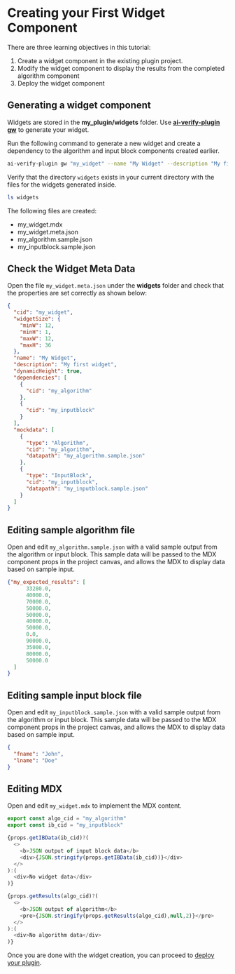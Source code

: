 # Creating your First Widget Component

There are three learning objectives in this tutorial:

1. Create a widget component in the existing plugin project.
2. Modify the widget component to display the results from the completed algorithm component
3. Deploy the widget component

## Generating a widget component

Widgets are stored in the **my_plugin/widgets** folder. Use [**ai-verify-plugin gw**](../plugins/Plugin_Tool.md#generate-widget-alias-gw) to generate your widget.

Run the following command to generate a new widget and create a dependency to the algorithm and input block components created earlier.

```bash
ai-verify-plugin gw "my_widget" --name "My Widget" --description "My first widget" --dep "Algorithm,my_algorithm" --dep "InputBlock,my_inputblock" --minW 12 --dynamicHeight

```

Verify that the directory ```widgets``` exists in your current directory with the files for the widgets generated inside.

```bash
ls widgets
```

The following files are created:

- my_widget.mdx
- my_widget.meta.json
- my_algorithm.sample.json
- my_inputblock.sample.json

## Check the Widget Meta Data

Open the file `my_widget.meta.json` under the **widgets** folder and check that the properties are set correctly as shown below:

```JSON title="my_widget.meta.json"
{
  "cid": "my_widget",
  "widgetSize": {
    "minW": 12,
    "minH": 1,
    "maxW": 12,
    "maxH": 36
  },
  "name": "My Widget",
  "description": "My first widget",
  "dynamicHeight": true,
  "dependencies": [
    {
      "cid": "my_algorithm"
    },
    {
      "cid": "my_inputblock"
    }
  ],
  "mockdata": [
    {
      "type": "Algorithm",
      "cid": "my_algorithm",
      "datapath": "my_algorithm.sample.json"
    },
    {
      "type": "InputBlock",
      "cid": "my_inputblock",
      "datapath": "my_inputblock.sample.json"
    }
  ]
}
```

## Editing sample algorithm file

Open and edit `my_algorithm.sample.json` with a valid sample output from the algorithm or input block. This sample data will be passed to the MDX component props in the project canvas, and allows the MDX to display data based on sample input.

```JSON title="my_algorithm.sample.json"
{"my_expected_results": [
      33280.0,
      40000.0,
      70000.0,
      50000.0,
      50000.0,
      40000.0,
      50000.0,
      0.0,
      90000.0,
      35000.0,
      80000.0,
      50000.0
  ]    
}
```

## Editing sample input block file

Open and edit `my_inputblock.sample.json` with a valid sample output from the algorithm or input block. This sample data will be passed to the MDX component props in the project canvas, and allows the MDX to display data based on sample input.

```JSON title="my_inputblock.sample.json"
{
  "fname": "John",
  "lname": "Doe"
}
```

## Editing MDX

Open and edit `my_widget.mdx` to implement the MDX content.

```Javascript title="my_widget.mdx"
export const algo_cid = "my_algorithm"
export const ib_cid = "my_inputblock"

{props.getIBData(ib_cid)?(
  <>
    <b>JSON output of input block data</b>
    <div>{JSON.stringify(props.getIBData(ib_cid))}</div>
  </>
):(
  <div>No widget data</div>
)}

{props.getResults(algo_cid)?(
  <>
    <b>JSON output of algorithm</b>
    <pre>{JSON.stringify(props.getResults(algo_cid),null,2)}</pre>
  </>
):(
  <div>No algorithm data</div>
)}
```

Once you are done with the widget creation, you can proceed to [deploy your plugin](./deploy_your_plugin.md).

